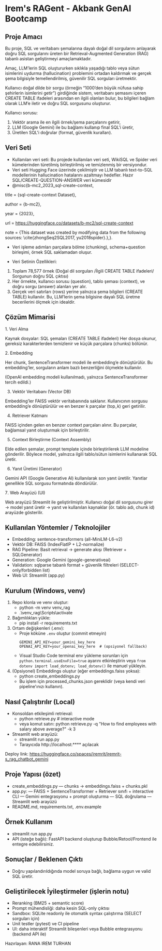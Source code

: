 # Irem's RAGent - Akbank GenAI Bootcamp
## Proje Amacı 
Bu proje, SQL ve veritabanı şemalarına dayalı doğal dil sorgularını anlayarak doğru SQL sorgularını üreten bir Retrieval-Augmented Generation (RAG) tabanlı asistan geliştirmeyi amaçlamaktadır.

Amaç, LLM’lerin SQL oluştururken sıklıkla yaşadığı tablo veya sütun isimlerini uydurma (hallucination) problemini ortadan kaldırmak ve gerçek şema bilgisiyle temellendirilmiş, güvenilir SQL sorguları üretmektir.

Kullanıcı doğal dilde bir sorgu (örneğin “1000’den büyük nüfusa sahip şehirlerin isimlerini getir”) girdiğinde sistem, veritabanı şemasını içeren CREATE TABLE ifadeleri arasından en ilgili olanları bulur, bu bilgileri bağlam olarak LLM’e iletir ve doğru SQL sorgusunu oluşturur.
 
 Kullanıcı sorusu:
1. Vektör arama ile en ilgili örnek/şema parçalarını getirir,
2. LLM (Google Gemini) ile bu bağlamı kullanıp final SQL'i üretir,
3. Üretilen SQL'i doğrular (format, güvenlik kuralları).

## Veri Seti
- Kullanılan veri seti: Bu projede kullanılan veri seti, WikiSQL ve Spider veri kümelerinden türetilmiş birleştirilmiş ve temizlenmiş bir versiyondur.
- Veri seti Hugging Face üzerinde çekilmiştir ve LLM tabanlı text-to-SQL modellerinin hallucination hatalarını azaltmayı hedefler. Hazır SQL/CREATE-QUESTION-ANSWER veri kümesidir
- @misc{b-mc2_2023_sql-create-context,

title   = {sql-create-context Dataset},

author  = {b-mc2}, 
  
  year    = {2023},
  
  url     = https://huggingface.co/datasets/b-mc2/sql-create-context
  
  note    = {This dataset was created by modifying data from the following sources: \cite{zhongSeq2SQL2017, yu2018spider}.},}.
- Veri işleme adımları parçalara bölme (chunking), schema+question birleşimi, örnek SQL saklamadan oluşur.
  
- Veri Setinin Özellikleri:
1. Toplam 78,577 örnek (Doğal dil sorguları /İlgili CREATE TABLE ifadeleri/ Sorgunun doğru SQL çıktısı)
2. Her örnekte, kullanıcı sorusu (question), tablo şeması (context), ve doğru sorgu (answer) alanları yer alır.
3. Gerçek veri satırları (rows) yerine yalnızca şema bilgileri (CREATE TABLE) kullanılır.
Bu, LLM’lerin şema bilgisine dayalı SQL üretme becerilerini ölçmek için idealdir.

## Çözüm Mimarisi
1️. Veri Alma 

Kaynak dosyalar: SQL şemaları (CREATE TABLE ifadeleri)
Her dosya okunur, gereksiz karakterlerden temizlenir ve küçük parçalara (chunks) bölünür.

2️. Embedding 

Her chunk, SentenceTransformer modeli ile embedding’e dönüştürülür.
Bu embedding’ler, sorguların anlam bazlı benzerliğini ölçmekte kullanılır.

(OpenAI embedding modeli kullanılmadı, yalnızca SentenceTransformer tercih edildi.)

3. Vektör Veritabanı (Vector DB)

Embedding’ler FAISS vektör veritabanında saklanır.
Kullanıcının sorgusu embedding’e dönüştürülür ve en benzer k parçalar (top_k) geri getirilir.

4. Retriever Katmanı

FAISS içinden gelen en benzer context parçaları alınır.
Bu parçalar, bağlamsal yanıt oluşturmak için birleştirilir.

5.  Context Birleştirme (Context Assembly)

Elde edilen şemalar, prompt template içinde birleştirilerek LLM modeline gönderilir.
Böylece model, yalnızca ilgili tablo/sütun isimlerini kullanarak SQL üretir.

6. Yanıt Üretimi (Generator)

Gemini API (Google Generative AI) kullanılarak son yanıt üretilir.
Yanıtlar genellikle SQL sorgusu formatında döndürülür.

7️. Web Arayüzü (UI)

Web arayüzü Streamlit ile geliştirilmiştir.
Kullanıcı doğal dil sorgusunu girer → model yanıt üretir → yanıt ve kullanılan kaynaklar (ör. tablo adı, chunk id) arayüzde gösterilir.

## Kullanılan Yöntemler / Teknolojiler
- Embedding: sentence-transformers (all-MiniLM-L6-v2)
- Vektör DB: FAISS (IndexFlatIP + L2-normalize)
- RAG Pipeline: Basit retrieval -> generate akışı (Retriever + SQLGenerator)
- Generation: Google Gemini (google-generativeai)
- Validation: sqlparse tabanlı format + güvenlik filtreleri (SELECT-only/forbidden list)
- Web UI: Streamlit (app.py)

## Kurulum (Windows, venv)
1. Repo klonla ve venv oluştur:
   - python -m venv venv_rag
   - .\venv_rag\Scripts\activate
2. Bağımlılıkları yükle:
   - pip install -r requirements.txt
3. Ortam değişkenleri (.env):
   - Proje köküne `.env` oluştur (commit etmeyin)
     ```
     GEMINI_API_KEY=your_gemini_key_here
     OPENAI_API_KEY=your_openai_key_here  # (opsiyonel fallback)
     ```
   - Visual Studio Code terminal env yükleme sorunları için `python.terminal.useEnvFile=true` ayarını etkinleştirin veya `from dotenv import load_dotenv; load_dotenv()` ile manuel yükleyin.
4. (Opsiyonel) Embeddings oluştur (eğer embeddings.faiss yoksa):
   - python create_embeddings.py
   - Bu işlem için processed_chunks.json gereklidir (veya kendi veri pipeline'ınızı kullanın).

## Nasıl Çalıştırılır (Local)
- Konsoldan etkileşimli retrieval:
  - python retrieve.py  # interactive mode
  - veya komut satırı: python retrieve.py -q "How to find employees with salary above average?" -k 3
- Streamlit web arayüzü:
  - streamlit run app.py
  - Tarayıcıda http://localhost:**** açılacak


Deploy link: https://huggingface.co/spaces/iremrit/iremrit-s_rag_chatbot_gemini


## Proje Yapısı (özet)
- create_embeddings.py — chunks -> embeddings.faiss + chunks.pkl
- app.py:
— FAISS + SentenceTransformer + Retriever sınıfı + interactive CLI
— Gemini entegrasyonu + prompt oluşturma
— SQL doğrulama
— Streamlit web arayüzü
- README.md, requirements.txt, .env.example

## Örnek Kullanım
  - streamlit run app.py
- API (isteğe bağlı): FastAPI backend oluşturup Bubble/Retool/Frontend ile entegre edebilirsiniz.

## Sonuçlar / Beklenen Çıktı
- Doğru yapılandırıldığında model soruya bağlı, bağlama uygun ve valid SQL üretir. 
## Geliştirilecek İyileştirmeler (işlerin notu)
- Reranking (BM25 + semantic score)
- Prompt mühendisliği: daha kesin SQL-only çıktısı
- Sandbox: SQLite readonly ile otomatik syntax çalıştırma (SELECT sorguları için)
- Unit testler (pytest) ve CI pipeline
- UI: daha interaktif Streamlit bileşenleri veya Bubble entegrasyonu (backend API ile)



Hazırlayan: RANA IREM TURHAN  

